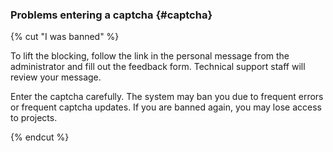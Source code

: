 ### Problems entering a captcha {#captcha}

{% cut "I was banned" %}

To lift the blocking, follow the link in the personal message from the administrator and fill out the feedback form. Technical support staff will review your message.

Enter the captcha carefully. The system may ban you due to frequent errors or frequent captcha updates.  If you are banned again, you may lose access to projects.

{% endcut %}

